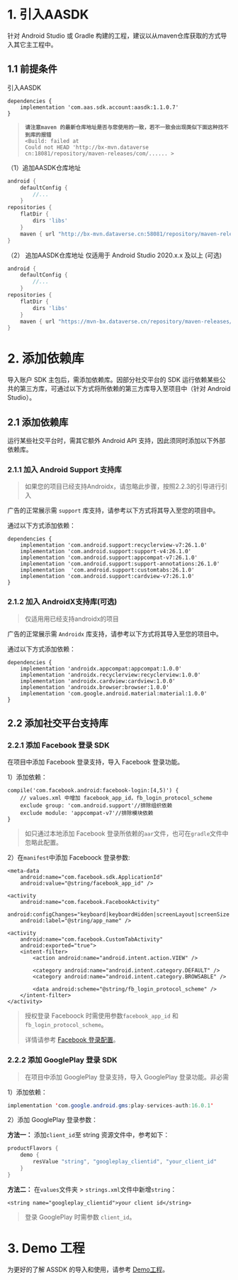 # <span id="jump1">1. 引入AASDK</span>
针对 Android Studio 或 Gradle 构建的工程，建议以从maven仓库获取的方式导入其它主工程中。

## 1.1 前提条件
引入AASDK

```
dependencies {
    implementation 'com.aas.sdk.account:aasdk:1.1.0.7'
}
```
>**`请注意maven 的最新仓库地址是否与您使用的一致，若不一致会出现类似下面这种找不到库的报错`**</br>
`<Build: failed at`</br>
`Could not HEAD 'http://bx-mvn.dataverse cn:18081/repository/maven-releases/com/...... >`


（1）追加AASDK仓库地址
```groovy
android {
    defaultConfig {
        //...
    }
repositories {
    flatDir {
        dirs 'libs'
    }
    maven { url "http://bx-mvn.dataverse.cn:58081/repository/maven-releases/"}
}
```
（2） 追加AASDK仓库地址 仅适用于 Android Studio 2020.x.x 及以上 (可选)


```groovy
android {
    defaultConfig {
        //...
    }
repositories {
    flatDir {
        dirs 'libs'
    }
    maven { url "https://mvn-bx.dataverse.cn/repository/maven-releases/"}
}

```
# <span id="jump2">2. 添加依赖库</span>

导入账户 SDK 主包后，需添加依赖库。因部分社交平台的 SDK 运行依赖某些公共的第三方库，可通过以下方式将所依赖的第三方库导入至项目中（针对 Android Studio）。

##  2.1 添加依赖库

运行某些社交平台时，需其它额外 Android API 支持，因此须同时添加以下外部依赖库。

### 2.1.1 加入 Android Support 支持库

> 如果您的项目已经支持Androidx，请忽略此步骤，按照2.2.3的引导进行引入

广告的正常展示需 `support` 库支持，请参考以下方式将其导入至您的项目中。

 通过以下方式添加依赖：
```
dependencies {
    implementation 'com.android.support:recyclerview-v7:26.1.0'
    implementation 'com.android.support:support-v4:26.1.0'
    implementation 'com.android.support:appcompat-v7:26.1.0'
    implementation 'com.android.support:support-annotations:26.1.0'
    implementation  'com.android.support:customtabs:26.1.0'
    implementation 'com.android.support:cardview-v7:26.1.0'
}
```
### 2.1.2 加入 AndroidX支持库(可选)

> 仅适用用已经支持androidx的项目 

广告的正常展示需 `Androidx` 库支持，请参考以下方式将其导入至您的项目中。

 通过以下方式添加依赖：
```
dependencies {
    implementation 'androidx.appcompat:appcompat:1.0.0'
    implementation 'androidx.recyclerview:recyclerview:1.0.0'
    implementation 'androidx.cardview:cardview:1.0.0'
    implementation 'androidx.browser:browser:1.0.0'
    implementation 'com.google.android.material:material:1.0.0'
}
```

## 2.2 添加社交平台支持库

### 2.2.1 添加 Facebook 登录 SDK
在项目中添加 Facebook 登录支持，导入 Facebook 登录功能。

1）添加依赖：

```
compile('com.facebook.android:facebook-login:[4,5)') {
    // values.xml 中增加 facebook_app_id，fb_login_protocol_scheme
    exclude group: 'com.android.support'//排除组织依赖
    exclude module: 'appcompat-v7'//排除模块依赖
}
```

> 如只通过本地添加 Facebook 登录所依赖的`aar`文件，也可在`gradle`文件中忽略此配置。

2）在`manifest`中添加 Faceboock 登录参数:

```
<meta-data
    android:name="com.facebook.sdk.ApplicationId"
    android:value="@string/facebook_app_id" />

<activity
    android:name="com.facebook.FacebookActivity"
    android:configChanges="keyboard|keyboardHidden|screenLayout|screenSize|orientation"
    android:label="@string/app_name" />

<activity
    android:name="com.facebook.CustomTabActivity"
    android:exported="true">
    <intent-filter>
        <action android:name="android.intent.action.VIEW" />

        <category android:name="android.intent.category.DEFAULT" />
        <category android:name="android.intent.category.BROWSABLE" />

        <data android:scheme="@string/fb_login_protocol_scheme" />
    </intent-filter>
</activity>
```
        
> 授权登录 Faceboock 时需使用参数<code>facebook_app_id</code> 和 <code>fb_login_protocol_scheme</code>。
> 
> 详情请参考 [Facebook 登录配置](https://developers.facebook.com/docs/facebook-login/android/ "facebook docs")。

### 2.2.2 添加 GooglePlay 登录 SDK
> 在项目中添加 GooglePlay 登录支持，导入 GooglePlay 登录功能。非必需

1）添加依赖：

```java
implementation 'com.google.android.gms:play-services-auth:16.0.1'
```

2）添加 GooglePlay 登录参数：

**方法一：** 添加`client_id`至 string 资源文件中，参考如下：

```java
productFlavors {
    demo {
        resValue "string", "googleplay_clientid", "your_client_id"
    }
}
```
**方法二：** 在`values`文件夹 > `strings.xml`文件中新增`string`：

    <string name="googleplay_clientid">your client id</string>


> 登录 GooglePlay 时需参数 `client_id`。

# <span id="jump3">3. Demo 工程</span>
为更好的了解 ASSDK 的导入和使用，请参考 [Demo工程](https://github.com/Avid-ly/Avidly-Android-AccountSdk-Demo "Demo工程")。

